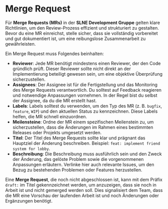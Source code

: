 # Merge Request

Für **Merge Requests (MRs)** in der **SLNE Development Gruppe** gelten klare Richtlinien, um den Review-Prozess
effizient und strukturiert zu gestalten.
Bevor du eine MR einreichst, stelle sicher, dass sie vollständig vorbereitet
und gut dokumentiert ist, um eine reibungslose Zusammenarbeit zu gewährleisten.

Ein Merge Request muss Folgendes beinhalten:

- **Reviewer**: Jede MR benötigt mindestens einen Reviewer, der den Code gründlich prüft.
  Dieser Reviewer sollte nicht direkt an der Implementierung beteiligt gewesen sein, um eine objektive Überprüfung
  sicherzustellen.
- **Assignees**: Der Assignee ist für die Fertigstellung und das Monitoring des Merge Requests verantwortlich.
  Du solltest auf Feedback reagieren und notwendige Anpassungen vornehmen.
  In der Regel bist du selbst der Assignee, da du die MR erstellt hast.
- **Labels**: Labels solltest du verwenden, um den Typ des MR (z. B. `bugfix`, `feature`, `WIP`) und den aktuellen
  Status zu kennzeichnen.
  Diese Labels helfen, die MR schnell einzuordnen.
- **Meilensteine**: Ordne der MR einem spezifischen Meilenstein zu, um sicherzustellen, dass die Änderungen im Rahmen
  eines bestimmten Releases oder Projekts umgesetzt werden.
- **Titel**: Der Titel des Merge Requests sollte klar und prägnant das Hauptziel der Änderung beschreiben.
  Beispiel: `feat: implement friend system for lobby`.
- **Beschreibung**: Die Beschreibung muss ausführlich sein und den Zweck der Änderung, das gelöste Problem sowie die
  vorgenommenen Anpassungen erläutern.
  Verlinke hier auch relevante Issues, um den Bezug zu bestehenden Problemen oder
  Features herzustellen.

Eine **Merge Request**, die noch nicht abgeschlossen ist, kann mit dem Präfix `draft:` im Titel gekennzeichnet werden,
um anzuzeigen, dass sie noch in Arbeit ist und nicht gemerged werden soll.
Dies signalisiert dem Team, dass die MR eine Vorschau der laufenden Arbeit ist und noch Änderungen oder Ergänzungen
benötigt.
